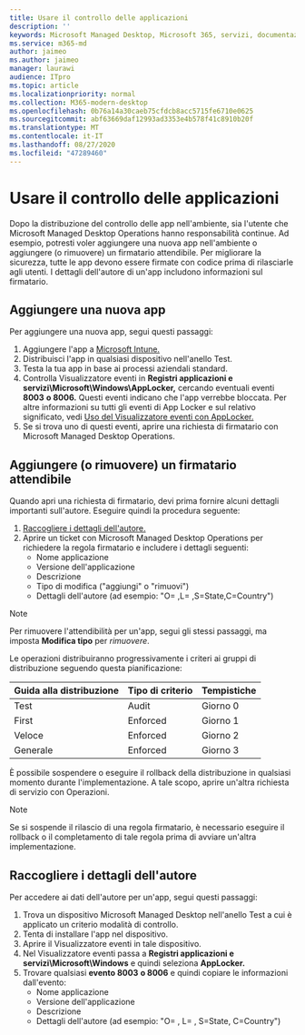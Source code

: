 ```yaml
---
title: Usare il controllo delle applicazioni
description: ''
keywords: Microsoft Managed Desktop, Microsoft 365, servizi, documentazione
ms.service: m365-md
author: jaimeo
ms.author: jaimeo
manager: laurawi
audience: ITpro
ms.topic: article
ms.localizationpriority: normal
ms.collection: M365-modern-desktop
ms.openlocfilehash: 0b76a14a30caeb75cfdcb8acc5715fe6710e0625
ms.sourcegitcommit: abf63669daf12993ad3353e4b578f41c8910b20f
ms.translationtype: MT
ms.contentlocale: it-IT
ms.lasthandoff: 08/27/2020
ms.locfileid: "47289460"
---
```

# <a name="work-with-app-control"></a>Usare il controllo delle applicazioni

Dopo la distribuzione del controllo delle app nell'ambiente, sia l'utente che Microsoft Managed Desktop Operations hanno responsabilità continue. Ad esempio, potresti voler aggiungere una nuova app nell'ambiente o aggiungere (o rimuovere) un firmatario attendibile. Per migliorare la sicurezza, tutte le app devono essere firmate con codice prima di rilasciarle agli utenti. I dettagli dell'autore di un'app includono informazioni sul firmatario.


## <a name="add-a-new-app"></a>Aggiungere una nuova app

Per aggiungere una nuova app, segui questi passaggi:

1. Aggiungere l'app a [Microsoft Intune.](https://docs.microsoft.com/mem/intune/apps/apps-win32-app-management)
2. Distribuisci l'app in qualsiasi dispositivo nell'anello Test. 
3. Testa la tua app in base ai processi aziendali standard. 
4. Controlla Visualizzatore eventi in **Registri applicazioni e servizi\Microsoft\Windows\AppLocker,** cercando eventuali eventi **8003** **o 8006.** Questi eventi indicano che l'app verrebbe bloccata. Per altre informazioni su tutti gli eventi di App Locker e sul relativo significato, vedi [Uso del Visualizzatore eventi con AppLocker.](https://docs.microsoft.com/windows/security/threat-protection/windows-defender-application-control/applocker/using-event-viewer-with-applocker)
5. Se si trova uno di questi eventi, aprire una richiesta di firmatario con Microsoft Managed Desktop Operations.

## <a name="add-or-remove-a-trusted-signer"></a>Aggiungere (o rimuovere) un firmatario attendibile

Quando apri una richiesta di firmatario, devi prima fornire alcuni dettagli importanti sull'autore. Eseguire quindi la procedura seguente:

1. [Raccogliere i dettagli dell'autore.](#gather-publisher-details)
2. Aprire un ticket con Microsoft Managed Desktop Operations per richiedere la regola firmatario e includere i dettagli seguenti:  
    - Nome applicazione 
    - Versione dell'applicazione 
    - Descrizione 
    - Tipo di modifica ("aggiungi" o "rimuovi")  
    - Dettagli dell'autore (ad esempio: "O= <publisher name> ,L= <location> ,S=State,C=Country") 

> [!NOTE]
> Per rimuovere l'attendibilità per un'app, segui gli stessi passaggi, ma imposta **Modifica tipo** per *rimuovere*.

Le operazioni distribuiranno progressivamente i criteri ai gruppi di distribuzione seguendo questa pianificazione:


|Guida alla distribuzione  |Tipo di criterio  |Tempistiche  |
|---------|---------|---------|
|Test     |  Audit       |  Giorno 0       |
|First     | Enforced        | Giorno 1        |
|Veloce     | Enforced        |  Giorno 2       |
|Generale     | Enforced        |  Giorno 3       |


È possibile sospendere o eseguire il rollback della distribuzione in qualsiasi momento durante l'implementazione. A tale scopo, aprire un'altra richiesta di servizio con Operazioni.

> [!NOTE]
> Se si sospende il rilascio di una regola firmatario, è necessario eseguire il rollback o il completamento di tale regola prima di avviare un'altra implementazione.

## <a name="gather-publisher-details"></a>Raccogliere i dettagli dell'autore

Per accedere ai dati dell'autore per un'app, segui questi passaggi:

1. Trova un dispositivo Microsoft Managed Desktop nell'anello Test a cui è applicato un criterio modalità di controllo. 
2. Tenta di installare l'app nel dispositivo.
3. Aprire il Visualizzatore eventi in tale dispositivo. 
4. Nel Visualizzatore eventi passa a **Registri applicazioni e servizi\Microsoft\Windows** e quindi seleziona **AppLocker.** 
5. Trovare qualsiasi **evento 8003** **o 8006** e quindi copiare le informazioni dall'evento: 
    - Nome applicazione 
    - Versione dell'applicazione 
    - Descrizione 
    - Dettagli dell'autore (ad esempio: "O= <publisher name> , L= <location> , S=State, C=Country") 
